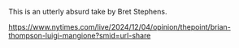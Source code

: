 This is an utterly absurd take by Bret Stephens.

[<span class="invisible">https://www.</span><span class="ellipsis">nytimes.com/live/2024/12/04/op</span><span class="invisible">inion/thepoint/brian-thompson-luigi-mangione?smid=url-share</span>](https://www.nytimes.com/live/2024/12/04/opinion/thepoint/brian-thompson-luigi-mangione?smid=url-share)